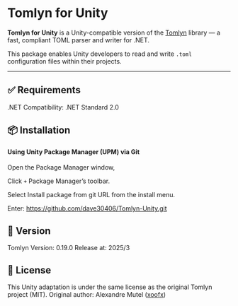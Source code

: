 # Tomlyn for Unity

**Tomlyn for Unity** is a Unity-compatible version of the [Tomlyn](https://github.com/xoofx/Tomlyn) library — a fast, compliant TOML parser and writer for .NET.

This package enables Unity developers to read and write `.toml` configuration files within their projects.

---

## ✅ Requirements

.NET Compatibility: .NET Standard 2.0


## 📦 Installation

#### Using Unity Package Manager (UPM) via Git

Open the Package Manager window,

Click `+` Package Manager’s toolbar.

Select Install package from git URL from the install menu.

Enter: https://github.com/dave30406/Tomlyn-Unity.git

## 📄 Version
Tomlyn Version: 0.19.0
Release at: 2025/3

## 📄 License
This Unity adaptation is under the same license as the original Tomlyn project (MIT).
Original author: Alexandre Mutel ([xoofx](https://github.com/xoofx))
